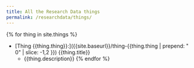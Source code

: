 ```yaml
---
title: All the Research Data things
permalink: /researchdata/things/
---
```

{% for thing in site.things %}
- [Thing {{thing.thing}}:]({{site.baseurl}}/thing-{{thing.thing | prepend: " 0" | slice: -1,2 }}) {{thing.title}}
  - {{thing.description}}
{% endfor %}
